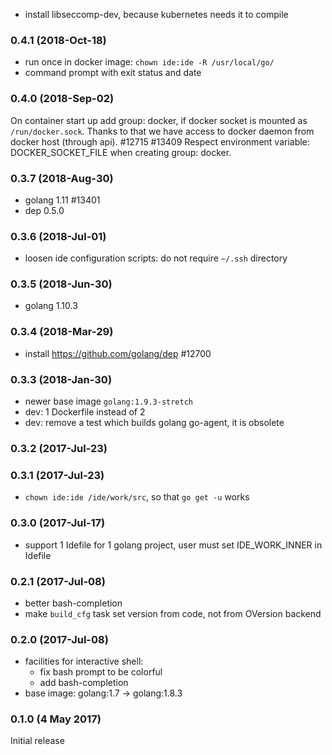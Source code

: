 * install libseccomp-dev, because kubernetes needs it to compile

### 0.4.1 (2018-Oct-18)

* run once in docker image: `chown ide:ide -R /usr/local/go/`
* command prompt with exit status and date

### 0.4.0 (2018-Sep-02)

On container start up add group: docker, if docker socket is mounted as
 `/run/docker.sock`. Thanks to that we have access to docker daemon
 from docker host (through api). #12715 #13409
Respect environment variable: DOCKER_SOCKET_FILE when creating group: docker.

### 0.3.7 (2018-Aug-30)

* golang 1.11 #13401
* dep 0.5.0

### 0.3.6 (2018-Jul-01)

* loosen ide configuration scripts: do not require `~/.ssh` directory

### 0.3.5 (2018-Jun-30)

* golang 1.10.3

### 0.3.4 (2018-Mar-29)

* install https://github.com/golang/dep #12700

### 0.3.3 (2018-Jan-30)

* newer base image `golang:1.9.3-stretch`
* dev: 1 Dockerfile instead of 2
* dev: remove a test which builds golang go-agent, it is obsolete

### 0.3.2 (2017-Jul-23)
### 0.3.1 (2017-Jul-23)

* `chown ide:ide /ide/work/src`, so that `go get -u` works

### 0.3.0 (2017-Jul-17)

* support 1 Idefile for 1 golang project, user must set IDE_WORK_INNER
 in Idefile

### 0.2.1 (2017-Jul-08)

* better bash-completion
* make `build_cfg` task set version from code, not from OVersion backend

### 0.2.0 (2017-Jul-08)

* facilities for interactive shell:
  * fix bash prompt to be colorful
  * add bash-completion
* base image: golang:1.7 -> golang:1.8.3

### 0.1.0 (4 May 2017)

Initial release
